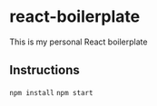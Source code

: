 # react-boilerplate

This is my personal React boilerplate

## Instructions

`npm install`
`npm start`
